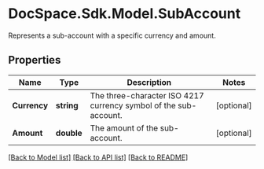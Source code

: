 # DocSpace.Sdk.Model.SubAccount
Represents a sub-account with a specific currency and amount.

## Properties

Name | Type | Description | Notes
------------ | ------------- | ------------- | -------------
**Currency** | **string** | The three-character ISO 4217 currency symbol of the sub-account. | [optional] 
**Amount** | **double** | The amount of the sub-account. | [optional] 

[[Back to Model list]](../README.md#documentation-for-models) [[Back to API list]](../README.md#documentation-for-api-endpoints) [[Back to README]](../README.md)

